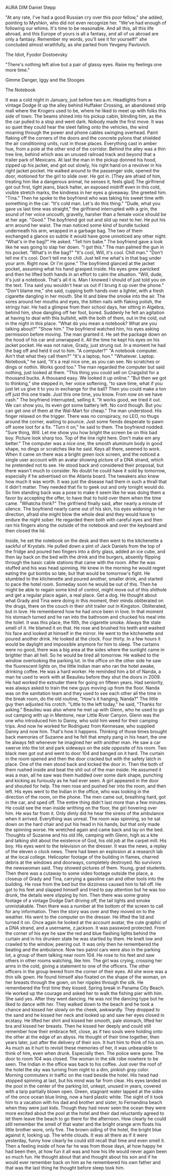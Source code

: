 AURA DIM
Daniel Stepp


"At any rate, I've had a good Russian cry over this poor fellow," she added, pointing to Myshkin, who did not even recognize her. "We've had enough of following our whims. It's time to be reasonable. And all this, all this life abroad, and this Europe of yours is all a fantasy, and all of us abroad are only a fantasy. Remember my words, you'll see it for yourself!" she concluded almost wrathfully, as she parted from Yevgeny Pavlovich.

The Idiot, Fyodor Dostoevsky

"There's nothing left alive 
but a pair of glassy eyes.
Raise my feelings one more time."

Gimme Danger, Iggy and the Stooges


The Notebook

  It was a cold night in January, just before two a.m. Headlights from a vintage Dodge lit up the alley behind Huffaker Crossing, an abandoned strip mall where the Krogers used to be, where he liked to meet up with folks this side of town. The beams shined into his pickup cabin, blinding him, as the the car pulled to a stop and went dark. Nobody made the first move. It was so quiet they could hear the sleet falling onto the vehicles, the wind moaning through the power and phone cables swinging overhead. Paint flaking off the corners of the doors and the concrete pylons that shielded the air conditioning units, rust in those places. Everything cast in amber hue, from a pole at the other end of the corridor. Behind the alley was a thin tree line, behind which was an unused railroad track and beyond that a trailer park of Mexicans. At last the man in the pickup donned his hood, zipped up his jacket, and got out slowly, his right hand on a revolver in his right jacket pocket. He walked around to the passenger side, opened the door, motioned for the girl to slide over. He got in.
  [They are afraid of him, treating him like a dangerous animal, he senses it, feels glad]
  The girlfriend got out first, tight jeans, black halter, an exposed midriff even in this cold, visible stretch marks, the kindness in her eyes a giveaway. She greeted him.
  "Tina."
  Then he spoke to the boyfriend who was taking his sweet time with something in the car.
  "It's cold man. Let's do this thing."
  "Dude, what you gave us last time was straight," the girlfriend interrupted with a grin, the sound of her voice uncouth, gravelly, harsher than a female voice should be at her age.
  "Good."
  The boyfriend got out and slid up next to her. He put his arm around her waist. The man noticed some kind of bundle tucked underneath his arm, wrapped in a garbage bag. The two of them exchanged a glance so subtle it would have gone unnoticed any other night.
  "What's in the bag?" He asked.
  "Tell him babe."
  The boyfriend gave a look like he was going to slap her down.
  "I got this."
  The man palmed the gun in his pocket.
  "What's in the bag?"
  "It's cool, Will, it's cool. Chill man."
  "Don't tell me it's cool. Don't tell me to chill. Just tell me what's in that bag under your arm. Right now. Or I'm gone."
  The boyfriend glanced at the jacket pocket, assuming what his hand grasped inside. His eyes grew panicked and then he lifted both hands in an effort to calm the situation.
  "Will, dude, it's just a notebook. That's all it is. Man I knowed I should of just told you on the text. Tina said you wouldn't hear us out if I brung it up over the phone."
  "Don't blame me," she said, cupping both hands over a lighter, with a fresh cigarette dangling in her mouth. She lit and blew the smoke into the air. The sores around her mouths and eyes, the bitten nails with flaking polish, the stringy hair. He had a glimpse from their school days, her sitting in Algebra, behind him, shoe dangling off her foot, bored. 
  Suddenly he felt an agitation at having to deal with this bullshit, with the both of them, out in the cold, out in the night in this place.
  "What do you mean a notebook? What are you talking about?"
  "Show him."
  The boyfriend watched him, his eyes asking permission before moving. The man granted it.
  He set the package down on the hood of his car and unwrapped it. All the time he kept his eyes on his jacket pocket. He was not naive, Grady, just strung out. In a moment he had the bag off and held it out to him.
  "A computer?"
  "A notebook computer. Ain't that what they call them?"
  "It's a laptop, hon."
  "Whatever. Laptop. Notebook," he said, "It's a real nice one, as you can see. No scratches or dings or nothin. Works good too."
  The man regarded the computer but said nothing, just looked at them.
  "This thing you could sell on Craigslist for a thousand bucks. A thousand easy. We looked it up online."
  "But then we got to thinking," she stepped in, her voice softening, "to save time, what if you just let us give it to you in exchange for the ball? Then you could make a ton off just this one trade. Just this one time, you know. From now on we have cash."
  The boyfriend interrupted, selling it.
  "It works good, we tried it out. We can show you, its even got some battery left. No cord though. But you can get one of them at the Wal-Mart for cheap."
  The man understood. His finger relaxed on the trigger. There was no conspiracy, no LEO, no thugs around the corner, waiting to pounce. Just some fiends desperate to pawn off some loot for a fix.
  "Turn it on," he said to them.
  The boyfriend nodded.
  "Sure thing, Will. Let me show you how bright the screen be on this bad boy. Picture look sharp too. Top of the line right here. Don't make em any better."
  The computer was a nice one, the smooth aluminum body in good shape, no dings or scratches like he said. Keys all there, seemed to work. When it came on there was a bright green lock screen, and the noticed a single user account with an avatar showing picture of a DNA strand, which he pretended not to see.
  He stood back and considered their proposal, but there wasn't much to consider. No doubt he could have it sold by tomorrow, especially if he advertised on the Atlanta board. The tweakers also knew how much it was worth. It was just the disease had them in such a thrall that it didn't matter. They needed that fix to geek out and only tonight would do. So him standing back was a pose to make it seem like he was doing them a favor by accepting the offer, to have that to hold over them when the time came.
  "Whatcha think?" The girlfriend finally said, after nearly a minute of silence. The boyfriend nearly came out of his skin, his eyes widening in her direction, afraid she might blow the whole deal and they would have to endure the night sober.
  He regarded them both with careful eyes and then ran his fingers along the outside of the notebook and over the keyboard and then closed the lid.
  	
  Inside, he set the notebook on the desk and then went to the kitchenette a sackful of Krystals. He pulled down a pint of Jack Daniels from the top of the fridge and poured two fingers into a dirty glass, added an ice cube, and then lay back on the bed with the drink and the burgers, absently flipping through the basic cable stations that came with the room.
  After he was stuffed and his was head spinning. He knew in the morning he would regret eating the gut bombs so late, but that would be tomorrow's fight. He stumbled to the kitchenette and poured another, smaller drink, and started to pace the hotel room. Someday soon he would be out of this. Then he might be able to regain some kind of control, might move out of this shithole and get a regular place again, a real place. Get a dog. He thought about what Grady and Tina were doing in this moment, their minds obliterated on the drugs, there on the couch in their shit trailer out in Kingston. Obliterated, but in love. He remembered how he had once been in love. In that moment his stomach turned and he ran into the bathroom and chucked his meal into the toilet. It was this place, the filth, the cigarette smoke. Always the stale smell of it. He blamed it on that. He rose and brushed his teeth and washed his face and looked at himself in the mirror.
  He went to the kitchenette and poured another drink. He looked at the clock. Four thirty. In a few hours it would be daylight and impossible anymore for him to sleep. The curtains were no good, there was a big area at the sides where the sunlight came in brighter than all hell. So he would be tired all tomorrow. He walked to the window overlooking the parking lot. In the office on the other side he saw the fluorescent lights on, the little Indian man who ran the hotel awake, drinking coffee. He was a hard worker. He reminded him a bit of Nanda, a man he used to work with at Beaulieu before they shut the doors in 2009. He had worked the extruder there for going on fifteen years. Had seniority, was always asked to train the new guys moving up from the floor. Nanda was on the sanitation team and they used to see each other all the time in the break room, do the old routine,
  "How's it hanging, Nanda?"
  The little guy then adjusted his crotch.
  "Little to the left today," he said, "Thanks for asking."
  Beaulieu was also where he met up with Glenn, who he used to go  out camping with up in Mentone, near Little River Canyon. Glenn was the one who introduced him to Danny, who sold him weed for their camping trips. And now he worked for Rodriguez from Kennesaw, who supplied Danny and now him. That's how it happens.
  Thinking of those times brought back memories of Suzanne and he felt that empty pang in his heart, the one he always felt whenever he imagined her with another man.
  He saw a car swerve into the lot and park sideways on the side opposite of his room. Two black men got out and went to door 104 and banged on it hard. The curtain in the room opened and then the door cracked but with the safety latch in place. One of the men stood back and kicked the door in. Then the both of them rushed inside and beat the shit out of the man inside. He assumed it was a man, all he saw was them huddled over some dark shape, punching and kicking as furiously as he had ever seen. A girl appeared in the door and shouted for help. The men rose and pushed her into the room, and then left. His eyes went to the Indian in the office, who was looking in the direction of the room, on the phone. The men came out, breathing hard, got in the car, and sped off. The entire thing didn't last more than a few minutes. He could see the man inside writhing on the floor, the girl hovering over him.
  He was far from it. Only dimly did he hear the sirens of the ambulance when it arrived. Everything was unreal. The room was spinning, so he sat down on the hard chair and put his head in his hands, but that only made the spinning worse. He wretched again and came back and lay on the bed. Thoughts of Suzanne and his old life, camping with Glenn, high as a kite and talking shit about the existence of God, his old job at the carpet mill. His boy.
  His eyes went to the television on the dresser. It was the news, a replay of the eleven o clock news. There had been an explosion at a research lab at the local college. Helicopter footage of the building in flames, charred debris at the windows and doorways, completely destroyed. No survivors the newswoman said. They showed pictures of them. Young, grad students. Then there was a cutaway to some video footage outside the place, a closeup of Grady and Tina, carrying a gasoline can and other tools into the building. He rose from the bed but the dizziness caused him to fall off. He got to his feet and slapped himself and tried to pay attention but he was too drunk, the details were slipping by him. Then there was some grainy footage of a vintage Dodge Dart driving off, the tail lights and smoke unmistakable. Then there was a number at the bottom of the screen to call for any information. Then the story was over and they moved on to the weather.
  His went to the computer on the dresser. He lifted the lid and turned it on. Once again he looked at the account avatar, the cute graphic of a DNA strand, and a username, z.jackson. It was password protected.
  From the corner of his eye he saw the red and blue flashing lights behind the curtain and in his drunken state he was startled by them. He knelt low and crawled to the window, peering out. It was only then he remembered the beating and the ambulance. Now two patrol cars were also in the parking lot, a group of them talking near room 104. He rose to his feet and saw others in other rooms watching, like him. The girl was crying, crossing her arms in the cold, giving a statement to one of the officers. The other officers in the group leered from the corner of their eyes. All she wore was a thin silk gown. He found himself also fixated on the shape of the woman, on her breasts through the gown, on her nipples through the silk.
  He remembered the first time they kissed, Spring break in Panama City Beach. He worked up the courage and asked her to walk the fishing pier with him. She said yes. After they went dancing. He was not the dancing type but he liked to dance with her. They walked down to the beach and he took a chance and kissed her slowly on the cheek, awkwardly. They dropped to the sand and he kissed her neck and looked up and saw her eyes closed in ecstasy. He lifted her shirt and kissed her smooth, pale stomach, lifted her bra and kissed her breasts. Then he kissed her deeply and could still remember how their embrace felt, close, as if two souls were holding onto the other at the edge of an abyss. He thought of their time together, then years later, just after the delivery of their son. It hurt him to think of his son. As much as it hurt to revisit these memories of her, it was unbearable to think of him, even when drunk. Especially then.
  The police were gone. The door to room 104 was closed. The woman in the silk robe nowhere to be seen. The Indian in the office was back to his coffee. Just over the roof of the hotel the sky was turning from night to a dim, pinkish gray color. Morning commuters in traffic on the road beside the hotel. His head had stopped spinning at last, but his mind was far from clear. His eyes landed on the pool in the center of the parking lot, unkept, unused in years, covered with a tarp partially blown open. Green, stagnant water lapped at the sides of the once ocean blue lining, now a hard plastic white. The sight of it took him to a vacation with his dad and brother and sister, to Fernandina beach when they were just kids. Though they had never seen the ocean they were more excited about the pool at the hotel and their dad reluctantly agreed to let them leave the beach to go there for the afternoon. How clearly he could still remember the smell of that water and the bright orange arm floats his little brother wore, only five. The brown siding of the hotel, the bright blue against it, looking up. The white clouds. It was all there as if it were yesterday, funny how clearly he could still recall that time and even smell it. Then a feeling inside of how far he was from those days, at how happy he had been then, at how fun it all was and how his life would never again been so much fun. He thought about that and thought about his son and if he would ever remember back on him as he remembered his own father and that was the last thing he thought before sleep took him.

